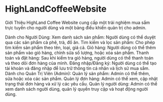 # HighLandCoffeeWebsite
Giới Thiệu
HighLand Coffee Website cung cấp một trải nghiệm mua sắm trực tuyến cho người dùng và một bảng điều khiển quản trị cho admin.

Dành cho Người Dùng:
Xem danh sách sản phẩm: Người dùng có thể duyệt qua các sản phẩm cà phê, trà, đồ ăn.
Tìm kiếm và lọc sản phẩm: Cho phép tìm kiếm sản phẩm theo tên, loại, giá cả.
Giỏ hàng: Người dùng có thể thêm sản phẩm vào giỏ hàng, chỉnh sửa số lượng, hoặc xóa sản phẩm.
Thanh toán và đặt hàng: Sau khi kiểm tra giỏ hàng, người dùng có thể thanh toán và theo dõi đơn hàng của mình.
Đăng nhập/Đăng ký: Người dùng có thể tạo tài khoản và đăng nhập để lưu trữ thông tin cá nhân và lịch sử mua sắm.
Dành cho Quản Trị Viên (Admin):
Quản lý sản phẩm: Admin có thể thêm, sửa hoặc xóa các sản phẩm.
Quản lý đơn hàng: Admin có thể xem, cập nhật trạng thái đơn hàng và xử lý các yêu cầu.
Quản lý người dùng: Admin có thể xem danh sách người dùng, quản lý quyền truy cập và hoạt động người dùng.
